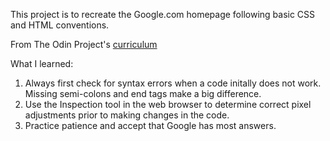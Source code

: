 This project is to recreate the Google.com homepage following basic CSS and HTML conventions.

From The Odin Project's [curriculum](http://www.theodinproject.com/web-development-101/html-css)

What I learned:
1. Always first check for syntax errors when a code initally does not work.  Missing semi-colons and end tags make a big difference.
2. Use the Inspection tool in the web browser to determine correct pixel adjustments prior to making changes in the code.
3. Practice patience and accept that Google has most answers.
